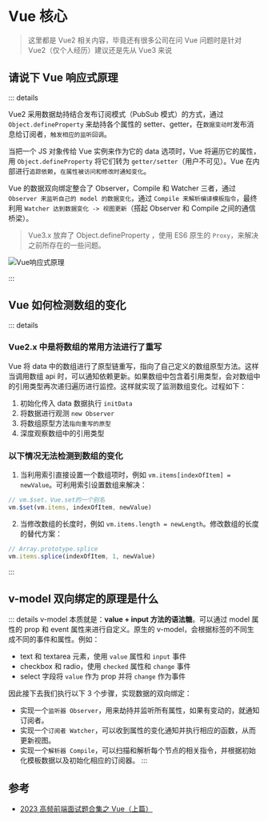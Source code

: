 # Vue 核心

> 这里都是 Vue2 相关内容，毕竟还有很多公司在问 Vue 问题时是针对 Vue2（仅个人经历）建议还是先从 Vue3 来说

## 请说下 Vue 响应式原理

::: details

Vue2 采用数据劫持结合发布订阅模式（PubSub 模式）的方式，通过 `Object.defineProperty` 来劫持各个属性的 setter、getter，在`数据变动时`发布消息给订阅者，`触发相应的监听回调`。

当把一个 JS 对象传给 Vue 实例来作为它的 data 选项时，Vue 将遍历它的属性，用 `Object.defineProperty` 将它们转为 `getter/setter`（用户不可见）。Vue 在内部进行`追踪依赖`，`在属性被访问和修改时通知变化`。

Vue 的数据双向绑定整合了 Observer，Compile 和 Watcher 三者，通过 `Observer 来监听自己的 model 的数据变化`，通过 `Compile 来解析编译模板指令`，最终利用 `Watcher 达到数据变化 -> 视图更新`（搭起 Observer 和 Compile 之间的通信桥梁）。

> Vue3.x 放弃了 Object.defineProperty ，使用 ES6 原生的 `Proxy`，来解决之前所存在的一些问题。

<Image src="/07vue/reactive.jpg" alt="Vue响应式原理"/>

:::

## Vue 如何检测数组的变化

::: details

### Vue2.x 中是将数组的常用方法进行了重写

Vue 将 data 中的数组进行了原型链重写，指向了自己定义的数组原型方法。这样当调用数组 api 时，可以通知依赖更新。如果数组中包含着引用类型，会对数组中的引用类型再次递归遍历进行监控。这样就实现了监测数组变化。过程如下：

1. 初始化传入 data 数据执行 `initData`
2. 将数据进行观测 `new Observer`
3. 将数组原型方法`指向重写的原型`
4. 深度观察数组中的引用类型

### 以下情况无法检测到数组的变化

1. 当利用索引直接设置一个数组项时，例如 `vm.items[indexOfItem] = newValue`。可利用索引设置数组来解决：

```js
// vm.$set，Vue.set的一个别名
vm.$set(vm.items, indexOfItem, newValue)
```

2. 当修改数组的长度时，例如 `vm.items.length = newLength`。修改数组的长度的替代方案：

```js
// Array.prototype.splice
vm.items.splice(indexOfItem, 1, newValue)
```

:::

## v-model 双向绑定的原理是什么

::: details
v-model 本质就是：**value + input 方法的语法糖**。可以通过 model 属性的 prop 和 event 属性来进行自定义。原生的 v-model，会根据标签的不同生成不同的事件和属性。例如：

- text 和 textarea 元素，使用 `value` 属性和 `input` 事件
- checkbox 和 radio，使用 `checked` 属性和 `change` 事件
- select 字段将 `value` 作为 prop 并将 `change` 作为事件

因此接下去我们执行以下 3 个步骤，实现数据的双向绑定：

- 实现一个`监听器 Observer`，用来劫持并监听所有属性，如果有变动的，就通知订阅者。
- 实现一个`订阅者 Watcher`，可以收到属性的变化通知并执行相应的函数，从而更新视图。
- 实现一个`解析器 Compile`，可以扫描和解析每个节点的相关指令，并根据初始化模板数据以及初始化相应的订阅器。
  :::

## 参考

- [2023 高频前端面试题合集之 Vue（上篇）](https://juejin.cn/post/7208005892313579576#heading-4)
